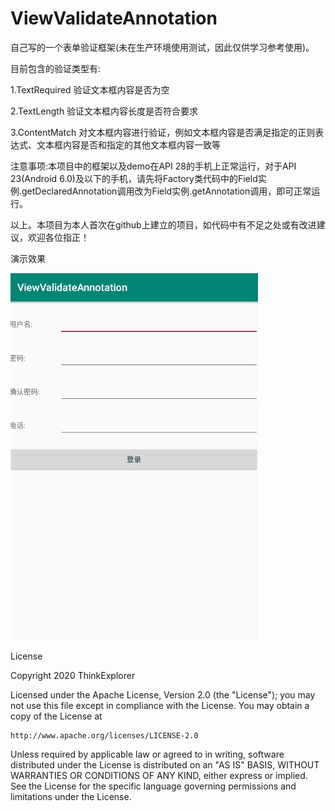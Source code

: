 # ViewValidateAnnotation
自己写的一个表单验证框架(未在生产环境使用测试，因此仅供学习参考使用)。

目前包含的验证类型有:

1.TextRequired  验证文本框内容是否为空

2.TextLength  验证文本框内容长度是否符合要求

3.ContentMatch  对文本框内容进行验证，例如文本框内容是否满足指定的正则表达式、文本框内容是否和指定的其他文本框内容一致等

注意事项:本项目中的框架以及demo在API 28的手机上正常运行，对于API 23(Android 6.0)及以下的手机，请先将Factory类代码中的Field实例.getDeclaredAnnotation调用改为Field实例.getAnnotation调用，即可正常运行。



以上。本项目为本人首次在github上建立的项目，如代码中有不足之处或有改进建议，欢迎各位指正！

演示效果

![image](https://github.com/ThinkExplorer/ViewValidateAnnotation/blob/master/ViewValidateAnnotation/demo.gif)



License

Copyright 2020 ThinkExplorer

Licensed under the Apache License, Version 2.0 (the "License");
you may not use this file except in compliance with the License.
You may obtain a copy of the License at

    http://www.apache.org/licenses/LICENSE-2.0

Unless required by applicable law or agreed to in writing, software
distributed under the License is distributed on an "AS IS" BASIS,
WITHOUT WARRANTIES OR CONDITIONS OF ANY KIND, either express or implied.
See the License for the specific language governing permissions and
limitations under the License.
